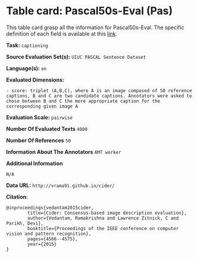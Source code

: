 # Table card: Pascal50s-Eval (Pas)

This table card grasp all the information for Pascal50s-Eval. The specific definition of each field is available at this [link]().

**Task:** 
`captioning`

**Source Evaluation Set(s):** 
`UIUC PASCAL Sentence Dataset`

**Language(s):** 
`en`

**Evaluated Dimensions:** 
```
- score: triplet (A,B,C), where A is an image composed of 50 reference captions, B and C are two candidate captions. Annotators were asked to chose between B and C the more appropriate caption for the corresponding given image A
```

**Evaluation Scale:** 
`pairwise`

**Number Of Evaluated Texts** 
`4000`

**Number Of  References** 
`50`

**Information About The Annotators** 
`AMT worker`

**Additional Information** 
```
N/A
```

**Data URL:** 
``http://vrama91.github.io/cider/``

**Citation:** 
```
@inproceedings{vedantam2015cider,
        title={Cider: Consensus-based image description evaluation},
        author={Vedantam, Ramakrishna and Lawrence Zitnick, C and Parikh, Devi},
        booktitle={Proceedings of the IEEE conference on computer vision and pattern recognition},
        pages={4566--4575},
        year={2015}
}
```
